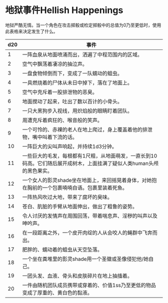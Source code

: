 # 地狱事件Hellish Happenings

地狱严酷无情。当一个角色在攻击掷骰或检定掷骰中的总值为0乃至更低时，使用此表格来决定发生了什么。

<table>
<thead>
<tr class="header">
<th><strong>d20</strong></th>
<th><strong>事件</strong></th>
</tr>
</thead>
<tbody>
<tr class="odd">
<td>1</td>
<td>一阵血泉从地面喷涌而出，洒遍了中程范围内的区域。</td>
</tr>
<tr class="even">
<td>2</td>
<td>空气中飘荡着凄凉的抽泣声。</td>
</tr>
<tr class="odd">
<td>3</td>
<td>一盘食物倾倒而下，变成了一队蠕动的蛆虫。</td>
</tr>
<tr class="even">
<td>4</td>
<td>一具燃烧着的尸体从未日中掉下，落在了地面上。</td>
</tr>
<tr class="odd">
<td>5</td>
<td>空气中充斥着一股排泄物的恶臭。</td>
</tr>
<tr class="even">
<td>6</td>
<td>地面搅动了起来，吐出了数以百计的小骨头。</td>
</tr>
<tr class="odd">
<td>7</td>
<td>一只大黑狗步入视线，用炽焰般的眼睛盯着团队。</td>
</tr>
<tr class="even">
<td>8</td>
<td>周遭充斥着疯狂的、喉音般的笑声。</td>
</tr>
<tr class="odd">
<td>9</td>
<td>一个可怜的、赤裸的老人在地上爬过，身上覆盖着他的排泄物，嘴中叫着下流的话。</td>
</tr>
<tr class="even">
<td>10</td>
<td>一阵巨大的尖叫声响起，并持续1d3分钟。</td>
</tr>
<tr class="odd">
<td>11</td>
<td>一些巨大的毛发，每根都有1尺粗，从地面萌发，一直长到10码高。它们随后展开成树木，上面挂满了疑似人类human头颅的黑色果实。</td>
</tr>
<tr class="even">
<td>12</td>
<td>一个女人的影灵shade坐在地面上，来回摇晃着身体，对她抱在胸前的一个包裹喃喃自语。包裹里装着死鱼。</td>
</tr>
<tr class="odd">
<td>13</td>
<td>一阵热风吹过大地，带来了腐坏的臭味。</td>
</tr>
<tr class="even">
<td>14</td>
<td>苍白、肮脏的手臂从地面伸出，做出了粗鲁的姿势。</td>
</tr>
<tr class="odd">
<td>15</td>
<td>令人讨厌的发情声在周围回荡，带着喘息声、淫秽的叫声以及呻吟声。</td>
</tr>
<tr class="even">
<td>16</td>
<td>在一段距离之外，一个皮开肉绽的人从会咬人的蝇群中飞奔而出。</td>
</tr>
<tr class="odd">
<td>17</td>
<td>肥胖的、蠕动着的蛆虫从天空坠落。</td>
</tr>
<tr class="even">
<td>18</td>
<td>一个坐在粪堆里的影灵shade用一个圣徽或圣像侵犯他/她自己。</td>
</tr>
<tr class="odd">
<td>19</td>
<td>一团头发、血液、骨头和皮肤碎片在地上抽搐着。</td>
</tr>
<tr class="even">
<td>20</td>
<td>一件由随机团队成员携带或穿着的、价值1ss乃至更低的物品变成了厚重的、黄白色的黏液。</td>
</tr>
</tbody>
</table>

